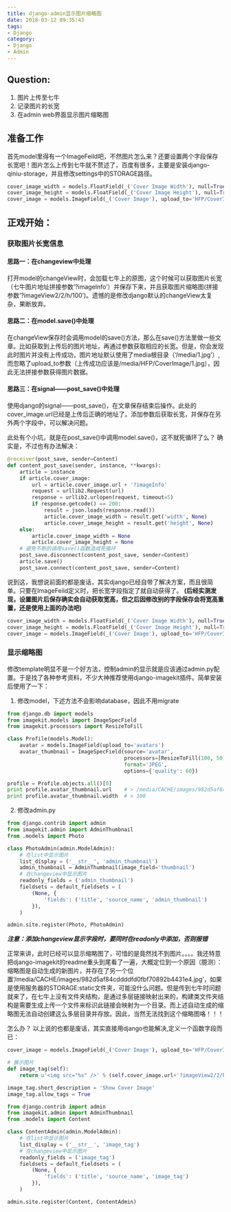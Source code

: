 ```yaml
---
title: django-admin显示图片缩略图
date: 2018-03-12 09:35:43
tags:
- Django
category:
- Django
- Admin
---
```


## Question:
1. 图片上传至七牛
2. 记录图片的长宽
3. 在admin web界面显示图片缩略图

<!-- more -->

## 准备工作
首先model里得有一个ImageFeild吧，不然图片怎么来？还要设置两个字段保存长宽吧！图片怎么上传到七牛就不赘述了，百度有很多，主要是安装django-qiniu-storage，并且修改settings中的STORAGE路径。

``` python models.py
cover_image_width = models.FloatField(_('Cover Image Width'), null=True)
cover_image_height = models.FloatField(_('Cover Image Height'), null=True)
cover_image = models.ImageField(_('Cover Image'), upload_to='HFP/CoverImage', null=False, blank=True)
```

## 正戏开始：
### 获取图片长宽信息
#### 思路一：在changeview中处理
打开model的changeView时，会加载七牛上的原图，这个时候可以获取图片长宽（七牛图片地址拼接参数‘?imageInfo’）并保存下来，并且获取图片缩略图(拼接参数‘?imageView2/2/h/100’)。遗憾的是修改django默认的changeView太复杂，果断放弃。

#### 思路二：在model.save()中处理
在changeView保存时会调用model的save()方法，那么在save()方法里做一些文章。比如获取到上传后的图片地址，再通过参数获取相应的长宽。但是，你会发现此时图片并没有上传成功，图片地址默认使用了media根目录（‘/media/1.jpg’）,而忽略了upload_to参数（上传成功应该是/media/HFP/CoverImage/1.jpg），因此无法拼接参数获得图片数据。

#### 思路三：在signal——post_save()中处理
使用django的signal——post_save()，在文章保存结束后操作。此处的cover_image.url已经是上传后正确的地址了。添加参数后获取长宽，并保存在另外两个字段中，可以解决问题。

此处有个小坑，就是在post_save()中调用model.save()，这不就死循环了么？
确实是，不过也有办法解决：
``` python
@receiver(post_save, sender=Content)
def content_post_save(sender, instance, **kwargs):
    article = instance
    if article.cover_image:
        url = article.cover_image.url + '?imageInfo'
        request = urllib2.Request(url)
        response = urllib2.urlopen(request, timeout=5)
        if response.getcode() == 200:
            result = json.loads(response.read())
            article.cover_image_width = result.get('width', None)
            article.cover_image_height = result.get('height', None)
    else:
        article.cover_image_width = None
        article.cover_image_height = None
    # 避免不断的调用save()函数造成死循环
    post_save.disconnect(content_post_save, sender=Content)
    article.save()
    post_save.connect(content_post_save, sender=Content)

```

说到这，我想说前面的都是废话，其实django已经自带了解决方案，而且很简单。只要在ImageFeild定义时，把长宽字段指定了就自动获得了。
**(后经实测发现，设置图片后保存确实会自动获取宽高，但之后因修改别的字段保存会将宽高重置，还是使用上面的办法吧)**
``` python models.py
cover_image_width = models.FloatField(_('Cover Image Width'), null=True)
cover_image_height = models.FloatField(_('Cover Image Height'), null=True)
cover_image = models.ImageField(_('Cover Image'), upload_to='HFP/CoverImage', null=False, blank=True, width_field='cover_image_width', height_field='cover_image_height')
```

### 显示缩略图
修改template明显不是一个好方法，控制admin的显示就是应该通过admin.py配置。于是找了各种参考资料，不少大神推荐使用django-imagekit插件。简单安装后使用了一下：
1. 修改model，下述方法不会影响database，因此不用migrate
``` python model.py
from django.db import models
from imagekit.models import ImageSpecField
from imagekit.processors import ResizeToFill

class Profile(models.Model):
    avatar = models.ImageField(upload_to='avatars')
    avatar_thumbnail = ImageSpecField(source='avatar',
                                      processors=[ResizeToFill(100, 50)],
                                      format='JPEG',
                                      options={'quality': 60})

profile = Profile.objects.all()[0]
print profile.avatar_thumbnail.url    # > /media/CACHE/images/982d5af84cddddfd0fbf70892b4431e4.jpg
print profile.avatar_thumbnail.width  # > 100
```

2. 修改admin.py
``` python admin.py
from django.contrib import admin
from imagekit.admin import AdminThumbnail
from .models import Photo

class PhotoAdmin(admin.ModelAdmin):
	# 在list中显示图片
    list_display = ('__str__', 'admin_thumbnail')
    admin_thumbnail = AdminThumbnail(image_field='thumbnail')
    # 在changeview中显示图片
	readonly_fields = ('admin_thumbnail')
    fieldsets = default_fieldsets = (
        (None, {
            'fields': ('title', 'source_name', 'admin_thumbnail')
        }),
    )

admin.site.register(Photo, PhotoAdmin)
```
***注意：添加changeview显示字段时，要同时在readonly中添加，否则报错***

正常来讲，此时已经可以显示缩略图了，可惜的是竟然找不到图片。。。。我还特意把django-imagekit的readme重头到尾看了一遍，大概定位到一个原因（臆测）：
缩略图是自动生成的新图片，并存在了另一个位置‘/media/CACHE/images/982d5af84cddddfd0fbf70892b4431e4.jpg’，如果是使用服务器的STORAGE:static文件夹，可能没什么问题。但是传到七牛时问题就来了，在七牛上没有文件夹结构，是通过多层链接映射出来的，构建类文件夹结构是需要生成上传一个文件来标识此链接会映射为一个目录。而上述自动生成的缩略图无法自动创建这么多层目录并存放。因此，当然无法找到这个缩略图咯！！！

怎么办？
以上说的也都是废话，其实直接用django也能解决,定义一个函数字段而已：
``` python models.py
cover_image = models.ImageField(_('Cover Image'), upload_to='HFP/CoverImage', null=False, blank=True, width_field='cover_image_width', height_field='cover_image_height')

# 展示图片
def image_tag(self):
    return u'<img src="%s" />' % (self.cover_image.url+'?imageView2/2/h/100',)

image_tag.short_description = 'Show Cover Image'
image_tag.allow_tags = True
```

``` python admin.py
from django.contrib import admin
from imagekit.admin import AdminThumbnail
from .models import Content

class ContentAdmin(admin.ModelAdmin):
	# 在list中显示图片
    list_display = ('__str__', 'image_tag')
    # 在changeview中显示图片
	readonly_fields = ('image_tag')
    fieldsets = default_fieldsets = (
        (None, {
            'fields': ('title', 'source_name', 'image_tag')
        }),
    )

admin.site.register(Content, ContentAdmin)
```




